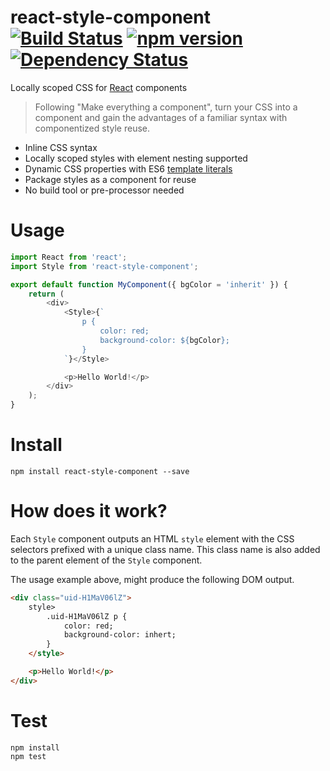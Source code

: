 # react-style-component [![Build Status](https://travis-ci.org/bealearts/react-style-component.png?branch=master)](https://travis-ci.org/bealearts/react-style-component) [![npm version](https://badge.fury.io/js/react-style-component.svg)](http://badge.fury.io/js/react-style-component) [![Dependency Status](https://david-dm.org/bealearts/react-style-component.png)](https://david-dm.org/bealearts/react-style-component)

Locally scoped CSS for [React](https://facebook.github.io/react/) components

> Following "Make everything a component", turn your CSS into a component and gain the advantages of a familiar syntax with componentized style reuse.
 * Inline CSS syntax
 * Locally scoped styles with element nesting supported
 * Dynamic CSS properties with ES6 [template literals](https://developer.mozilla.org/en/docs/Web/JavaScript/Reference/Template_literals)
 * Package styles as a component for reuse
 * No build tool or pre-processor needed

# Usage
```js
import React from 'react';
import Style from 'react-style-component';

export default function MyComponent({ bgColor = 'inherit' }) {
    return (
        <div>
            <Style>{`
                p {
                    color: red;
                    background-color: ${bgColor};
                }
            `}</Style>

            <p>Hello World!</p>
        </div>
    );
}
```

# Install
```shell
npm install react-style-component --save
```

# How does it work?
Each `Style` component outputs an HTML `style` element with the CSS selectors prefixed with a unique class name. This class name is also added to the parent element of the `Style` component.

The usage example above, might produce the following DOM output.
```html
<div class="uid-H1MaV06lZ">
    style>
        .uid-H1MaV06lZ p {
            color: red;
            background-color: inhert;
        }
    </style>

    <p>Hello World!</p>
</div>
```

# Test
```shell
npm install
npm test
```
